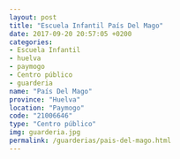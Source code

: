 ```yaml
---
layout: post
title: "Escuela Infantil País Del Mago"
date: 2017-09-20 20:57:05 +0200
categories:
- Escuela Infantil
- huelva
- paymogo
- Centro público
- guarderia
name: "País Del Mago"
province: "Huelva"
location: "Paymogo"
code: "21006646"
type: "Centro público"
img: guarderia.jpg
permalink: /guarderias/pais-del-mago.html
---
```

